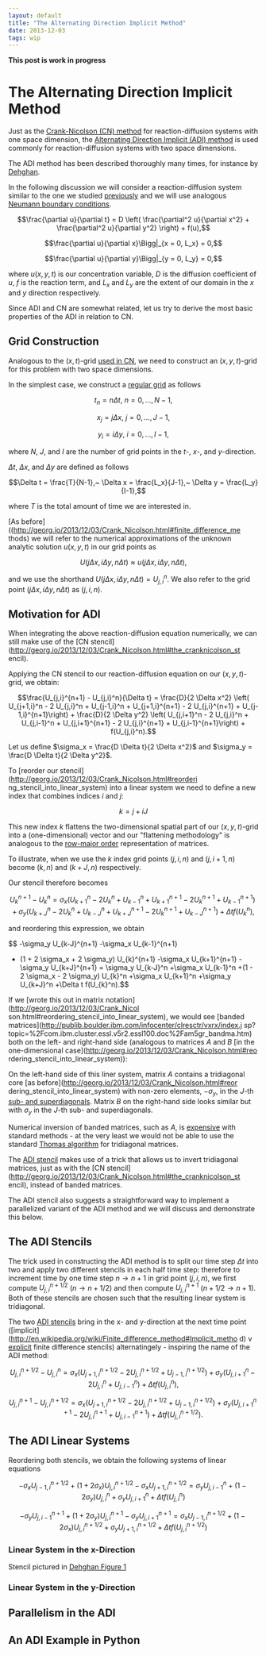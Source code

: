 ```yaml
---
layout: default
title: "The Alternating Direction Implicit Method"
date: 2013-12-03
tags: wip
---
```


**This post is work in progress**

# The Alternating Direction Implicit Method

Just as the [Crank-Nicolson (CN)
method](http://georg.io/2013/12/03/Crank_Nicolson.html) for reaction-diffusion
systems with one space dimension, the
[Alternating Direction Implicit (ADI)
method](http://en.wikipedia.org/wiki/Alternating_direction_implicit_method)
is used commonly for reaction-diffusion systems with two space dimensions.

The ADI method has been described thoroughly many times, for instance by
[Dehghan](http://www.sciencedirect.com/science/article/pii/S0377042700004520).

In the following discussion we will consider a reaction-diffusion system similar
to the one we
studied [previously](http://georg.io/2013/12/03/Crank_Nicolson.html) and we will
use analogous
[Neumann boundary
conditions](http://en.wikipedia.org/wiki/Neumann_boundary_condition).

$$\frac{\partial u}{\partial t} = D \left( \frac{\partial^2 u}{\partial x^2} +
\frac{\partial^2 u}{\partial y^2} \right) + f(u),$$

$$\frac{\partial u}{\partial x}\Bigg|_{x = 0, L_x} = 0,$$

$$\frac{\partial u}{\partial y}\Bigg|_{y = 0, L_y} = 0,$$

where $u(x,y,t)$ is our concentration variable, $D$ is the diffusion coefficient
of $u$, $f$ is the reaction term, and $L_x$ and $L_y$ are the extent of our
domain in the $x$ and $y$ direction respectively.

Since ADI and CN are somewhat related, let us try to derive the most basic
properties of the ADI in relation to CN.

## Grid Construction

Analogous to the $(x,t)$-grid
[used in
CN](http://georg.io/2013/12/03/Crank_Nicolson.html#finite_difference_methods),
we need to construct an $(x,y,t)$-grid for this problem with two space
dimensions.

In the simplest case, we construct a [regular
grid](http://en.wikipedia.org/wiki/Regular_grid) as follows

$$t_n = n \Delta t,~ n = 0, \ldots, N-1,$$

$$x_j = j \Delta x,~ j = 0, \ldots, J-1,$$

$$y_i = i \Delta y,~ i = 0, \ldots, I-1,$$

where $N$, $J$, and $I$ are the number of grid points in the $t$-, $x$-, and
$y$-direction.

$\Delta t$, $\Delta x$, and $\Delta y$ are defined as follows

$$\Delta t = \frac{T}{N-1},~ \Delta x = \frac{L_x}{J-1},~ \Delta y =
\frac{L_y}{I-1},$$

where $T$ is the total amount of time we are interested in.

[As before]((http://georg.io/2013/12/03/Crank_Nicolson.html#finite_difference_me
thods) we will refer to the
numerical approximations of the unknown analytic solution $u(x,y,t)$ in our grid
points as

$$U(j \Delta x, i \Delta y, n \Delta t) \approx u(j \Delta x, i \Delta y, n
\Delta t),$$

and we use the shorthand $U(j \Delta x, i \Delta y, n \Delta t) = U_{j,i}^n.$
We also refer to the grid point $(j \Delta x, i \Delta y, n \Delta t)$ as
$(j,i,n)$.

## Motivation for ADI

When integrating the above reaction-diffusion equation numerically, we can still
make use of the
[CN stencil](http://georg.io/2013/12/03/Crank_Nicolson.html#the_cranknicolson_st
encil).

Applying the CN stencil to our reaction-diffusion equation on our
$(x,y,t)$-grid, we obtain:

$$\frac{U_{j,i}^{n+1} - U_{j,i}^n}{\Delta t} =
\frac{D}{2 \Delta x^2} \left( U_{j+1,i}^n -
2 U_{j,i}^n + U_{j-1,i}^n + U_{j+1,i}^{n+1} - 2 U_{j,i}^{n+1} +
U_{j-1,i}^{n+1}\right) +
\frac{D}{2 \Delta y^2} \left( U_{j,i+1}^n -
2 U_{j,i}^n + U_{j,i-1}^n + U_{j,i+1}^{n+1} - 2 U_{j,i}^{n+1} +
U_{j,i-1}^{n+1}\right) +
f(U_{j,i}^n).$$

Let us define $\sigma_x = \frac{D \Delta t}{2 \Delta x^2}$ and $\sigma_y =
\frac{D \Delta t}{2 \Delta y^2}$.

To [reorder our stencil](http://georg.io/2013/12/03/Crank_Nicolson.html#reorderi
ng_stencil_into_linear_system) into a linear system
we need to define a new index that combines indices $i$ and $j$:

$$k = j + i J$$

This new index $k$ flattens the two-dimensional spatial part of our
$(x,y,t)$-grid into a (one-dimensional) vector
and our "flattening methodology" is analogous to the [row-major
order](http://en.wikipedia.org/wiki/Row-major_order)
representation of matrices.

To illustrate, when we use the $k$ index grid points $(j,i,n)$ and $(j,i+1,n)$
become $(k,n)$ and $(k+J,n)$ respectively.

Our stencil therefore becomes

$$U_{k}^{n+1} - U_{k}^n =
\sigma_x \left( U_{k+1}^n -
2 U_{k}^n + U_{k-1}^n + U_{k+1}^{n+1} - 2 U_{k}^{n+1} + U_{k-1}^{n+1}\right) +
\sigma_y \left( U_{k+J}^n -
2 U_{k}^n + U_{k-J}^n + U_{k+J}^{n+1} - 2 U_{k}^{n+1} + U_{k-J}^{n+1}\right) +
\Delta t f(U_{k}^n),$$

and reordering this expression, we obtain

$$
-\sigma_y U_{k-J}^{n+1}
-\sigma_x U_{k-1}^{n+1}
+ (1 + 2 \sigma_x + 2 \sigma_y) U_{k}^{n+1}
-\sigma_x U_{k+1}^{n+1}
-\sigma_y U_{k+J}^{n+1} =
\sigma_y U_{k-J}^n
+\sigma_x U_{k-1}^n
+(1 - 2 \sigma_x - 2 \sigma_y) U_{k}^n
+\sigma_x U_{k+1}^n
+\sigma_y U_{k+J}^n
+\Delta t f(U_{k}^n).$$

If we [wrote this out in matrix notation](http://georg.io/2013/12/03/Crank_Nicol
son.html#reordering_stencil_into_linear_system), we would
see
[banded matrices](http://publib.boulder.ibm.com/infocenter/clresctr/vxrx/index.j
sp?topic=%2Fcom.ibm.cluster.essl.v5r2.essl100.doc%2Fam5gr_bandma.htm)
both on the left- and right-hand side (analogous to matrices $A$ and $B$
[in the one-dimensional case](http://georg.io/2013/12/03/Crank_Nicolson.html#reo
rdering_stencil_into_linear_system)):

On the left-hand side of this liner system, matrix $A$ contains a
tridiagonal core [as before](http://georg.io/2013/12/03/Crank_Nicolson.html#reor
dering_stencil_into_linear_system) with
non-zero elements, $-\sigma_y$, in the $J$-th [sub- and
superdiagonals](http://en.wikipedia.org/wiki/Diagonal#Matrices).
Matrix $B$ on the right-hand side looks similar but with $\sigma_y$ in the
$J$-th sub- and superdiagonals.

Numerical inversion of banded matrices, such as $A$, is
[expensive](http://en.wikipedia.org/wiki/Alternating_direction_implicit_method)
with standard methods - at the very least we would not be able to use the
standard
[Thomas algorithm](http://en.wikipedia.org/wiki/Tridiagonal_matrix_algorithm)
for tridiagonal matrices.

The [ADI
stencil](http://en.wikipedia.org/wiki/Alternating_direction_implicit_method)
makes use of a trick that allows us to invert
tridiagonal matrices, just as with the
[CN stencil](http://georg.io/2013/12/03/Crank_Nicolson.html#the_cranknicolson_st
encil),
instead of banded matrices.

The ADI stencil also suggests a straightforward way to implement a parallelized
variant of the ADI method and we will discuss and
demonstrate this below.

## The ADI Stencils

The trick used in constructing the ADI method is to split our time step $\Delta
t$ into two and apply two different stencils in each
half time step:
therefore to increment time by one time step $n \rightarrow n+1$ in grid point
$(j,i,n)$, we first compute $U_{j,i}^{n+1/2}$
($n \rightarrow n+1/2$) and then compute $U_{j,i}^{n+1}$ ($n+1/2 \rightarrow
n+1$).
Both of these stencils are chosen such that the resulting linear system is
tridiagonal.

The two [ADI
stencils](http://en.wikipedia.org/wiki/Alternating_direction_implicit_method)
bring in the x- and y-direction at the next time point
([implicit](http://en.wikipedia.org/wiki/Finite_difference_method#Implicit_metho
d) v
[explicit](http://en.wikipedia.org/wiki/Finite_difference_method#Explicit_method
) finite difference stencils) alternatingely -
inspiring the name of the ADI method:

$$U_{j,i}^{n+1/2} - U_{j,i}^n =
\sigma_x \left( U_{j+1,i}^{n+1/2} - 2 U_{j,i}^{n+1/2} + U_{j-1,i}^{n+1/2}
\right) +
\sigma_y \left( U_{j,i+1}^n - 2 U_{j,i}^n + U_{j,i-1}^n \right) +
\Delta t f(U_{j,i}^n),$$

$$U_{j,i}^{n+1} - U_{j,i}^{n+1/2} =
\sigma_x \left( U_{j+1,i}^{n+1/2} - 2 U_{j,i}^{n+1/2} + U_{j-1,i}^{n+1/2}
\right) +
\sigma_y \left( U_{j,i+1}^{n+1} - 2 U_{j,i}^{n+1} + U_{j,i-1}^{n+1} \right) +
\Delta t f(U_{j,i}^{n+1/2}).$$

## The ADI Linear Systems

Reordering both stencils, we obtain the following systems of linear equations

$$
-\sigma_x U_{j-1,i}^{n+1/2} + (1+2\sigma_x) U_{j,i}^{n+1/2} - \sigma_x
U_{j+1,i}^{n+1/2} =
\sigma_y U_{j,i-1}^n + (1-2\sigma_y) U_{j,i}^n + \sigma_y U_{j,i+1}^n + \Delta t
f(U_{j,i}^n)
$$

$$
-\sigma_y U_{j,i-1}^{n+1} + (1+2\sigma_y) U_{j,i}^{n+1} - \sigma_y
U_{j,i+1}^{n+1} =
\sigma_x U_{j-1,i}^{n+1/2} + (1-2\sigma_x) U_{j,i}^{n+1/2} + \sigma_y
U_{j+1,i}^{n+1/2} + \Delta t f(U_{j,i}^{n+1/2})
$$

### Linear System in the x-Direction

Stencil pictured in [Dehghan Figure
1](http://www.sciencedirect.com/science/article/pii/S0377042700004520#FIG1)

### Linear System in the y-Direction

## Parallelism in the ADI

## An ADI Example in Python
